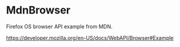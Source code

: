 MdnBrowser
=======================

Firefox OS browser API example from MDN.

<https://developer.mozilla.org/en-US/docs/WebAPI/Browser#Example>

